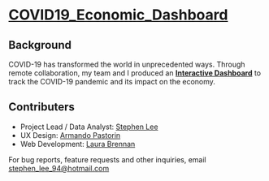 # [COVID19_Economic_Dashboard](https://stephenlee94.shinyapps.io/COVID19_Economic_Dashboard/)

## Background

COVID-19 has transformed the world in unprecedented ways. Through remote collaboration, my team and I produced an [**Interactive Dashboard**](https://stephenlee94.shinyapps.io/COVID19_Economic_Dashboard/) to track the COVID-19 pandemic and its impact on the economy.

## Contributers

- Project Lead / Data Analyst: [Stephen Lee](https://www.linkedin.com/in/stephendongsoolee/)
- UX Design: [Armando Pastorin](https://www.linkedin.com/in/armando-pastorin/)
- Web Development: [Laura Brennan](https://www.linkedin.com/in/laura-jane-brennan/)

For bug reports, feature requests and other inquiries, email stephen_lee_94@hotmail.com
